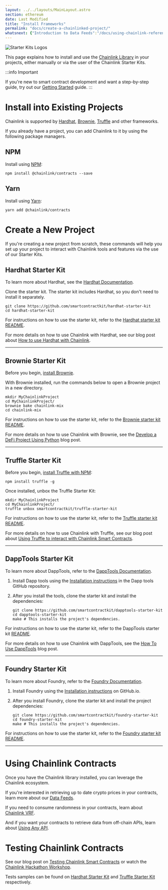```yaml
---
layout: ../../layouts/MainLayout.astro
section: ethereum
date: Last Modified
title: "Install Frameworks"
permalink: "docs/create-a-chainlinked-project/"
whatsnext: {"Introduction to Data Feeds":"/docs/using-chainlink-reference-contracts/", "Introduction to Chainlink VRF":"/docs/chainlink-vrf/", "Introduction to Using Any API":"/docs/request-and-receive-data/"}
---
```

![Starter Kits Logos](/files/c6e99c5-Untitled_design_23.png)

This page explains how to install and use the [Chainlink Library](../chainlink-framework/) in your projects, either manually or via the user of the Chainlink Starter Kits.

:::info Important

 If you're new to smart contract development and want a step-by-step guide, try out our [Getting Started](/docs/conceptual-overview/) guide.
:::

# Install into Existing Projects

Chainlink is supported by [Hardhat](http://hardhat.org), [Brownie](https://eth-brownie.readthedocs.io/en/stable), [Truffle](https://www.trufflesuite.com) and other frameworks.

If you already have a project, you can add Chainlink to it by using the following package managers.

## NPM

Install using [NPM](https://www.npmjs.com/):

```shell npm
npm install @chainlink/contracts --save
```

## Yarn

Install using [Yarn](https://yarnpkg.com/):

```shell yarn
yarn add @chainlink/contracts
```

# Create a New Project

If you're creating a new project from scratch, these commands will help you set up your project to interact with Chainlink tools and features via the use of our Starter Kits.

## Hardhat Starter Kit

To learn more about Hardhat, see the [Hardhat Documentation](https://hardhat.org/getting-started/).

Clone the starter kit. The starter kit includes Hardhat, so you don't need to install it separately.

```shell
git clone https://github.com/smartcontractkit/hardhat-starter-kit
cd hardhat-starter-kit
```

For instructions on how to use the starter kit, refer to the [Hardhat starter kit README](https://github.com/smartcontractkit/hardhat-starter-kit/blob/main/README.md).

For more details on how to use Chainlink with Hardhat, see our blog post about [How to use Hardhat with Chainlink](https://blog.chain.link/using-chainlink-with-hardhat/).
___

## Brownie Starter Kit

Before you begin, [install Brownie](https://eth-brownie.readthedocs.io/en/stable/install.html).

With Brownie installed, run the commands below to open a Brownie project in a new directory.

```shell
mkdir MyChainlinkProject
cd MyChainlinkProject/
brownie bake chainlink-mix
cd chainlink-mix
```
For instructions on how to use the starter kit, refer to the [Brownie starter kit README](https://github.com/smartcontractkit/chainlink-mix/blob/master/README.md).

For more details on how to use Chainlink with Brownie, see the [Develop a DeFi Project Using Python](https://blog.chain.link/develop-python-defi-project/) blog post.
___

## Truffle Starter Kit

Before you begin, [install Truffle with NPM](https://www.trufflesuite.com/truffle):

```shell
npm install truffle -g
```

Once installed, unbox the Truffle Starter Kit:

```shell Truffle
mkdir MyChainlinkProject
cd MyChainlinkProject/
truffle unbox smartcontractkit/truffle-starter-kit
```

For instructions on how to use the starter kit, refer to the [Truffle starter kit README](https://github.com/smartcontractkit/truffle-starter-kit/blob/master/README.md).

For more details on how to use Chainlink with Truffle, see our blog post about [Using Truffle to interact with Chainlink Smart Contracts](https://www.trufflesuite.com/blog/using-truffle-to-interact-with-chainlink-smart-contracts).
___

## DappTools Starter Kit

To learn more about DappTools, refer to the [DappTools Documentation](https://dapp.tools/).

1. Install Dapp tools using the [Installation instructions](https://github.com/dapphub/dapptools#installation) in the Dapp tools GitHub repository.

1. After you install the tools, clone the starter kit and install the dependencies:

      ```shell
      git clone https://github.com/smartcontractkit/dapptools-starter-kit
      cd dapptools-starter-kit
      make # This installs the project's dependencies.
      ```

For instructions on how to use the starter kit, refer to the DappTools starter kit [README](https://github.com/smartcontractkit/dapptools-starter-kit#readme).

For more details on how to use Chainlink with DappTools, see the [How To Use DappTools](https://blog.chain.link/how-to-use-dapptools/) blog post.
___

## Foundry Starter Kit

To learn more about Foundry, refer to the [Foundry Documentation](https://onbjerg.github.io/foundry-book/).

1. Install Foundry using the [Installation instructions](https://onbjerg.github.io/foundry-book/getting-started/installation.html) on GitHub.io.

1. After you install Foundry, clone the starter kit and install the project dependencies:

      ```shell
      git clone https://github.com/smartcontractkit/foundry-starter-kit
      cd foundry-starter-kit
      make # This installs the project's dependencies.
      ```

For instructions on how to use the starter kit, refer to the [Foundry starter kit README](https://github.com/smartcontractkit/foundry-starter-kit#readme).

___

# Using Chainlink Contracts

Once you have the Chainlink library installed, you can leverage the Chainlink ecosystem.

If you're interested in retrieving up to date crypto prices in your contracts, learn more about our [Data Feeds](../using-chainlink-reference-contracts/).

If you need to consume randomness in your contracts, learn about [Chainlink VRF](../chainlink-vrf/).

And if you want your contracts to retrieve data from off-chain APIs, learn about [Using Any API](../request-and-receive-data/).

# Testing Chainlink Contracts

See our blog post on [Testing Chainlink Smart Contracts](https://blog.chain.link/testing-chainlink-smart-contracts/) or watch the [Chainlink Hackathon Workshop](https://www.youtube.com/watch?v=d8SqLaH8pu0).

Tests samples can be found on [Hardhat Starter Kit](https://github.com/smartcontractkit/hardhat-starter-kit/tree/main/test) and [Truffle Starter Kit](https://github.com/smartcontractkit/truffle-starter-kit/tree/master/test) respectively.
